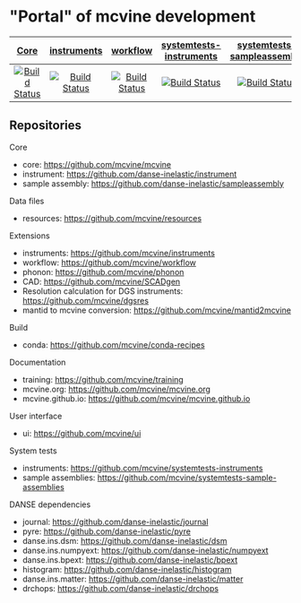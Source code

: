 # "Portal" of mcvine development

| [Core](https://github.com/mcvine/mcvine) | [instruments](https://github.com/mcvine/instruments) | [workflow](https://github.com/mcvine/workflow) | [systemtests-instruments](https://github.com/mcvine/systemtests-instruments) | [systemtests-sampleassembly](https://github.com/mcvine/systemtests-sampleassembly) | [dgsres](https://github.com/mcvine/dgsres) |
| :---: | :---: | :---: | :---: | :---: | :---: | 
[![Build Status](https://travis-ci.org/mcvine/mcvine.svg?branch=master)](https://travis-ci.org/mcvine/mcvine) | [![Build Status](https://travis-ci.org/mcvine/instruments.svg?branch=master)](https://travis-ci.org/mcvine/instruments) | [![Build Status](https://travis-ci.org/mcvine/workflow.svg?branch=master)](https://travis-ci.org/mcvine/workflow) |  [![Build Status](http://35.168.96.122:8080/buildStatus/icon?job=systemtests-instruments)](http://35.168.96.122:8080/job/systemtests-instruments/) |  [![Build Status](https://travis-ci.org/mcvine/systemtests-sample-assemblies.svg?branch=master)](https://travis-ci.org/mcvine/systemtests-sample-assemblies) | [![Build Status](http://35.168.96.122:8080/buildStatus/icon?job=dgsres)](http://35.168.96.122:8080/job/dgsres/) |

## Repositories

Core
* core: https://github.com/mcvine/mcvine
* instrument: https://github.com/danse-inelastic/instrument
* sample assembly: https://github.com/danse-inelastic/sampleassembly

Data files
* resources: https://github.com/mcvine/resources

Extensions
* instruments: https://github.com/mcvine/instruments
* workflow: https://github.com/mcvine/workflow
* phonon: https://github.com/mcvine/phonon
* CAD: https://github.com/mcvine/SCADgen
* Resolution calculation for DGS instruments: https://github.com/mcvine/dgsres
* mantid to mcvine conversion: https://github.com/mcvine/mantid2mcvine

Build
* conda: https://github.com/mcvine/conda-recipes

Documentation
* training: https://github.com/mcvine/training
* mcvine.org: https://github.com/mcvine/mcvine.org
* mcvine.github.io: https://github.com/mcvine/mcvine.github.io

User interface
* ui: https://github.com/mcvine/ui

System tests
* instruments: https://github.com/mcvine/systemtests-instruments
* sample assemblies: https://github.com/mcvine/systemtests-sample-assemblies

DANSE dependencies
* journal: https://github.com/danse-inelastic/journal
* pyre: https://github.com/danse-inelastic/pyre
* danse.ins.dsm: https://github.com/danse-inelastic/dsm
* danse.ins.numpyext: https://github.com/danse-inelastic/numpyext
* danse.ins.bpext: https://github.com/danse-inelastic/bpext
* histogram: https://github.com/danse-inelastic/histogram
* danse.ins.matter: https://github.com/danse-inelastic/matter
* drchops: https://github.com/danse-inelastic/drchops
